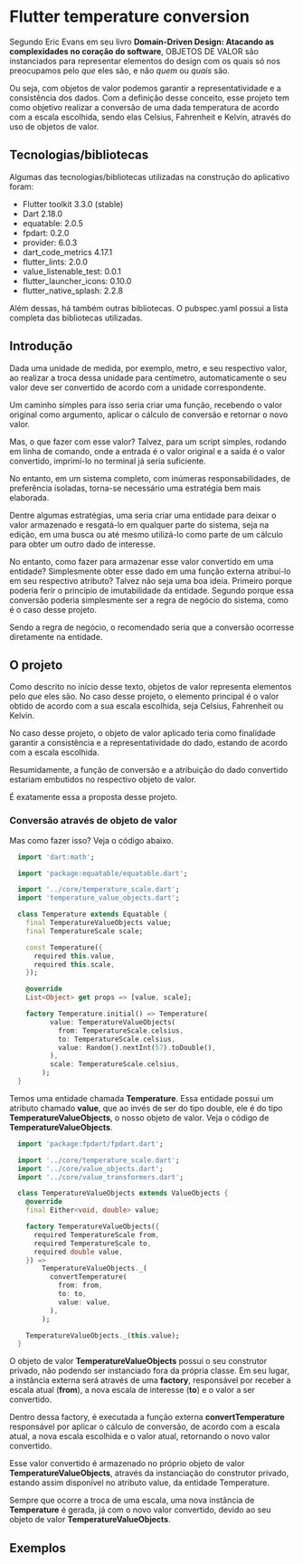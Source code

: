 # Flutter temperature conversion

Segundo Eric Evans em seu livro <b>Domain-Driven Design: Atacando as complexidades no coração do software</b>, OBJETOS DE VALOR são instanciados para representar elementos do design com os quais só nos preocupamos pelo <i>que</i> eles são, e não <i>quem</i> ou <i>quais</i> são.

Ou seja, com objetos de valor podemos garantir a representatividade e a consistência dos dados. Com a definição desse conceito, esse projeto tem como objetivo realizar a conversão de uma dada temperatura de acordo com a escala escolhida, sendo elas Celsius, Fahrenheit e Kelvin, através do uso de objetos de valor.

## Tecnologias/bibliotecas

Algumas das tecnologias/bibliotecas utilizadas na construção do aplicativo foram:

 - Flutter toolkit 3.3.0 (stable)
 - Dart 2.18.0
 - equatable: 2.0.5
 - fpdart: 0.2.0
 - provider: 6.0.3
 - dart_code_metrics 4.17.1
 - flutter_lints: 2.0.0
 - value_listenable_test: 0.0.1
 - flutter_launcher_icons: 0.10.0
 - flutter_native_splash: 2.2.8

Além dessas, há também outras bibliotecas. O pubspec.yaml possui a lista completa das bibliotecas utilizadas.

## Introdução

Dada uma unidade de medida, por exemplo, metro, e seu respectivo valor, ao realizar a troca dessa unidade para centímetro, automaticamente o seu valor deve ser convertido de acordo com a unidade correspondente.

Um caminho simples para isso seria criar uma função, recebendo o valor original como argumento, aplicar o cálculo de conversão e retornar o novo valor.

Mas, o que fazer com esse valor? Talvez, para um script simples, rodando em linha de comando, onde a entrada é o valor original e a saída é o valor convertido, imprimí-lo no terminal já seria suficiente.

No entanto, em um sistema completo, com inúmeras responsabilidades, de preferência isoladas, torna-se necessário uma estratégia bem mais elaborada.

Dentre algumas estratégias, uma seria criar uma entidade para deixar o valor armazenado e resgatá-lo em qualquer parte do sistema, seja na edição, em uma busca ou até mesmo utilizá-lo como parte de um cálculo para obter um outro dado de interesse.

No entanto, como fazer para armazenar esse valor convertido em uma entidade? Simplesmente obter esse dado em uma função externa atribuí-lo em seu respectivo atributo? Talvez não seja uma boa ideia. Primeiro porque poderia ferir o princípio de imutabilidade da entidade. Segundo porque essa conversão poderia simplesmente ser a regra de negócio do sistema, como é o caso desse projeto.

Sendo a regra de negócio, o recomendado seria que a conversão ocorresse diretamente na entidade.

## O projeto

Como descrito no início desse texto, objetos de valor representa elementos pelo <i>que</i> eles são. No caso desse projeto, o elemento principal é o valor obtido de acordo com a sua escala escolhida, seja Celsius, Fahrenheit ou Kelvin.

No caso desse projeto, o objeto de valor aplicado teria como finalidade garantir a consistência e a representatividade do dado, estando de acordo com a escala escolhida.

Resumidamente, a função de conversão e a atribuição do dado convertido estariam embutidos no respectivo objeto de valor.

É exatamente essa a proposta desse projeto.

### Conversão através de objeto de valor

Mas como fazer isso? Veja o código abaixo.

```dart
  import 'dart:math';

  import 'package:equatable/equatable.dart';

  import '../core/temperature_scale.dart';
  import 'temperature_value_objects.dart';

  class Temperature extends Equatable {
    final TemperatureValueObjects value;
    final TemperatureScale scale;

    const Temperature({
      required this.value,
      required this.scale,
    });

    @override
    List<Object> get props => [value, scale];

    factory Temperature.initial() => Temperature(
          value: TemperatureValueObjects(
            from: TemperatureScale.celsius,
            to: TemperatureScale.celsius,
            value: Random().nextInt(57).toDouble(),
          ),
          scale: TemperatureScale.celsius,
        );
  }
```

Temos uma entidade chamada <b>Temperature</b>. Essa entidade possui um atributo chamado <b>value</b>, que ao invés de ser do tipo double, ele é do tipo <b>TemperatureValueObjects</b>, o nosso objeto de valor. Veja o código de <b>TemperatureValueObjects</b>.

```dart
  import 'package:fpdart/fpdart.dart';

  import '../core/temperature_scale.dart';
  import '../core/value_objects.dart';
  import '../core/value_transformers.dart';

  class TemperatureValueObjects extends ValueObjects {
    @override
    final Either<void, double> value;

    factory TemperatureValueObjects({
      required TemperatureScale from,
      required TemperatureScale to,
      required double value,
    }) =>
        TemperatureValueObjects._(
          convertTemperature(
            from: from,
            to: to,
            value: value,
          ),
        );

    TemperatureValueObjects._(this.value);
  }
```

O objeto de valor <b>TemperatureValueObjects</b> possui o seu construtor privado, não podendo ser instanciado fora da própria classe. Em seu lugar, a instância externa será através de uma <b>factory</b>, responsável por receber a escala atual (<b>from</b>), a nova escala de interesse (<b>to</b>) e o valor a ser convertido.

Dentro dessa factory, é executada a função externa <b>convertTemperature</b> responsável por aplicar o cálculo de conversão, de acordo com a escala atual, a nova escala escolhida e o valor atual, retornando o novo valor convertido. 

Esse valor convertido é armazenado no próprio objeto de valor <b>TemperatureValueObjects</b>, através da instanciação do construtor privado, estando assim disponível no atributo value, da entidade Temperature.

Sempre que ocorre a troca de uma escala, uma nova instância de <b>Temperature</b> é gerada, já com o novo valor convertido, devido ao seu objeto de valor <b>TemperatureValueObjects</b>.

## Exemplos